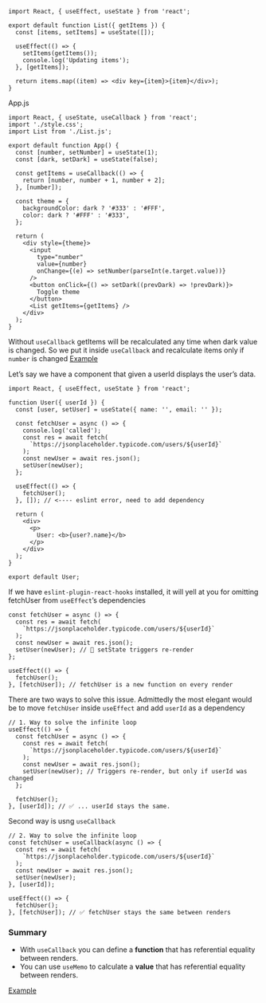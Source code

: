 ```
import React, { useEffect, useState } from 'react';

export default function List({ getItems }) {
  const [items, setItems] = useState([]);

  useEffect(() => {
    setItems(getItems());
    console.log('Updating items');
  }, [getItems]);

  return items.map((item) => <div key={item}>{item}</div>);
}

```

App.js
```
import React, { useState, useCallback } from 'react';
import './style.css';
import List from './List.js';

export default function App() {
  const [number, setNumber] = useState(1);
  const [dark, setDark] = useState(false);

  const getItems = useCallback(() => {
    return [number, number + 1, number + 2];
  }, [number]);

  const theme = {
    backgroundColor: dark ? '#333' : '#FFF',
    color: dark ? '#FFF' : '#333',
  };

  return (
    <div style={theme}>
      <input
        type="number"
        value={number}
        onChange={(e) => setNumber(parseInt(e.target.value))}
      />
      <button onClick={() => setDark((prevDark) => !prevDark)}>
        Toggle theme
      </button>
      <List getItems={getItems} />
    </div>
  );
}

```

Without `useCallback`  getItems will be recalculated any time when dark value is changed. So we put it inside `useCallback` and recalculate items only if `number` is changed
[Example](https://stackblitz.com/edit/react-nrmdha?devtoolsheight=40&file=src/App.js)

Let’s say we have a component that given a userId displays the user’s data.
```
import React, { useEffect, useState } from 'react';

function User({ userId }) {
  const [user, setUser] = useState({ name: '', email: '' });

  const fetchUser = async () => {
    console.log('called');
    const res = await fetch(
      `https://jsonplaceholder.typicode.com/users/${userId}`
    );
    const newUser = await res.json();
    setUser(newUser);
  };

  useEffect(() => {
    fetchUser();
  }, []); // <---- eslint error, need to add dependency
  
  return (
    <div>
      <p>
        User: <b>{user?.name}</b>
      </p>
    </div>
  );
}

export default User;
```
If we have `eslint-plugin-react-hooks` installed, it will yell at you for omitting fetchUser from `useEffect`’s dependencies
```
const fetchUser = async () => {
  const res = await fetch(
    `https://jsonplaceholder.typicode.com/users/${userId}`
  );
  const newUser = await res.json();
  setUser(newUser); // 🔴 setState triggers re-render
};

useEffect(() => {
  fetchUser();
}, [fetchUser]); // fetchUser is a new function on every render
```
There are two ways to solve this issue. Admittedly the most elegant would be to move `fetchUser` inside `useEffect` and add `userId` as a dependency
```
// 1. Way to solve the infinite loop
useEffect(() => {
  const fetchUser = async () => {
    const res = await fetch(
      `https://jsonplaceholder.typicode.com/users/${userId}`
    );
    const newUser = await res.json();
    setUser(newUser); // Triggers re-render, but only if userId was changed
  };

  fetchUser();
}, [userId]); // ✅ ... userId stays the same.
```
Second way is usng `useCallback`
```
// 2. Way to solve the infinite loop
const fetchUser = useCallback(async () => {
  const res = await fetch(
    `https://jsonplaceholder.typicode.com/users/${userId}`
  );
  const newUser = await res.json();
  setUser(newUser);
}, [userId]);

useEffect(() => {
  fetchUser();
}, [fetchUser]); // ✅ fetchUser stays the same between renders
```
### Summary
- With `useCallback` you can define a **function** that has referential equality between renders.
- You can use `useMemo` to calculate a **value** that has referential equality between renders.

[Example](https://stackblitz.com/edit/a-react-ts-usecallback?file=User.tsx)

